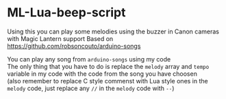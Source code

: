 # ML-Lua-beep-script
Using this you can play some melodies using the buzzer in Canon cameras with Magic Lantern support
Based on https://github.com/robsoncouto/arduino-songs

You can play any song from `arduino-songs` using my code  
The only thing that you have to do is replace the `melody` array and `tempo` variable in my code with the code from the song you have choosen  
(also remember to replace C style commenst with Lua style ones in the `melody` code, just replace any `//` in the `melody` code with `--`)

